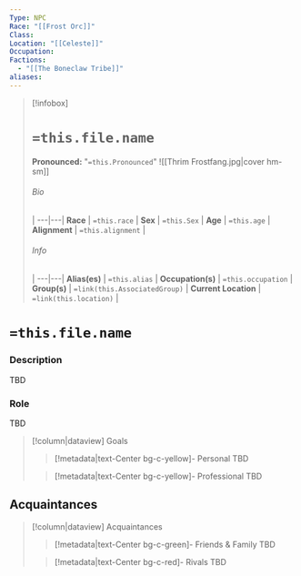 ```yaml
---
Type: NPC
Race: "[[Frost Orc]]"
Class: 
Location: "[[Celeste]]"
Occupation: 
Factions:
  - "[[The Boneclaw Tribe]]"
aliases:
---
```


> [!infobox]
> # `=this.file.name`
> **Pronounced:**  "`=this.Pronounced`"
> ![[Thrim Frostfang.jpg|cover hm-sm]]
> ###### Bio
>  |
> ---|---|
> **Race** | `=this.race` |
> **Sex** | `=this.Sex` |
> **Age** | `=this.age` |
> **Alignment** | `=this.alignment` |
> ###### Info
>  |
> ---|---|
> **Alias(es)** | `=this.alias` |
> **Occupation(s)** | `=this.occupation` |
> **Group(s)** | `=link(this.AssociatedGroup)` |
> **Current Location** | `=link(this.location)` |

# **`=this.file.name`**

### Description

TBD

### Role

TBD

> [!column|dataview] Goals
>> [!metadata|text-Center bg-c-yellow]- Personal
>> TBD
>
>> [!metadata|text-Center bg-c-yellow]- Professional
>> TBD
>

## Acquaintances
> [!column|dataview] Acquaintances
>> [!metadata|text-Center bg-c-green]- Friends & Family
>> TBD
>
>> [!metadata|text-Center bg-c-red]- Rivals
>> TBD
>

